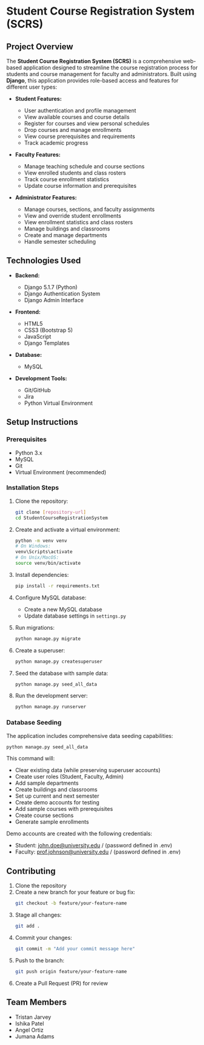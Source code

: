 # Student Course Registration System (SCRS)

## Project Overview

The **Student Course Registration System (SCRS)** is a comprehensive web-based application designed to streamline the course registration process for students and course management for faculty and administrators. Built using **Django**, this application provides role-based access and features for different user types:

- **Student Features:**

  - User authentication and profile management
  - View available courses and course details
  - Register for courses and view personal schedules
  - Drop courses and manage enrollments
  - View course prerequisites and requirements
  - Track academic progress

- **Faculty Features:**

  - Manage teaching schedule and course sections
  - View enrolled students and class rosters
  - Track course enrollment statistics
  - Update course information and prerequisites

- **Administrator Features:**
  - Manage courses, sections, and faculty assignments
  - View and override student enrollments
  - View enrollment statistics and class rosters
  - Manage buildings and classrooms
  - Create and manage departments
  - Handle semester scheduling

## Technologies Used

- **Backend:**

  - Django 5.1.7 (Python)
  - Django Authentication System
  - Django Admin Interface

- **Frontend:**

  - HTML5
  - CSS3 (Bootstrap 5)
  - JavaScript
  - Django Templates

- **Database:**

  - MySQL

- **Development Tools:**
  - Git/GitHub
  - Jira
  - Python Virtual Environment

## Setup Instructions

### Prerequisites

- Python 3.x
- MySQL
- Git
- Virtual Environment (recommended)

### Installation Steps

1. Clone the repository:

   ```bash
   git clone [repository-url]
   cd StudentCourseRegistrationSystem
   ```

2. Create and activate a virtual environment:

   ```bash
   python -m venv venv
   # On Windows:
   venv\Scripts\activate
   # On Unix/MacOS:
   source venv/bin/activate
   ```

3. Install dependencies:

   ```bash
   pip install -r requirements.txt
   ```

4. Configure MySQL database:

   - Create a new MySQL database
   - Update database settings in `settings.py`

5. Run migrations:

   ```bash
   python manage.py migrate
   ```

6. Create a superuser:

   ```bash
   python manage.py createsuperuser
   ```

7. Seed the database with sample data:

   ```bash
   python manage.py seed_all_data
   ```

8. Run the development server:
   ```bash
   python manage.py runserver
   ```

### Database Seeding

The application includes comprehensive data seeding capabilities:

```bash
python manage.py seed_all_data
```

This command will:

- Clear existing data (while preserving superuser accounts)
- Create user roles (Student, Faculty, Admin)
- Add sample departments
- Create buildings and classrooms
- Set up current and next semester
- Create demo accounts for testing
- Add sample courses with prerequisites
- Create course sections
- Generate sample enrollments

Demo accounts are created with the following credentials:

- Student: john.doe@university.edu / (password defined in .env)
- Faculty: prof.johnson@university.edu / (password defined in .env)

## Contributing

1. Clone the repository
2. Create a new branch for your feature or bug fix:
   ```bash
   git checkout -b feature/your-feature-name
   ```
3. Stage all changes:
   ```bash
   git add .
   ```
4. Commit your changes:
   ```bash
   git commit -m "Add your commit message here"
   ```
5. Push to the branch:
   ```bash
   git push origin feature/your-feature-name
   ```
6. Create a Pull Request (PR) for review

## Team Members

- Tristan Jarvey
- Ishika Patel
- Angel Ortiz
- Jumana Adams
